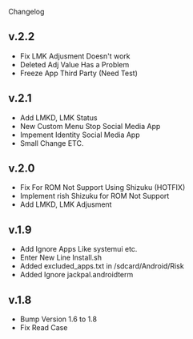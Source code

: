Changelog 

## v.2.2

- Fix LMK Adjusment Doesn't work
- Deleted Adj Value Has a Problem
- Freeze App Third Party (Need Test)

## v.2.1

- Add LMKD, LMK Status
- New Custom Menu Stop Social Media App
- Impement Identity Social Media App
- Small Change ETC.

## v.2.0

- Fix For ROM Not Support Using Shizuku (HOTFIX)
- Implement rish Shizuku for ROM Not Support
- Add LMKD, LMK Adjusment

## v.1.9

- Add Ignore Apps Like systemui etc.
- Enter New Line Install.sh
- Added excluded_apps.txt in /sdcard/Android/Risk
- Added Ignore jackpal.androidterm

## v.1.8

- Bump Version 1.6 to 1.8
- Fix Read Case 
